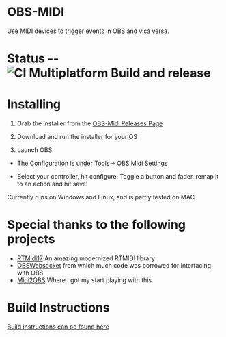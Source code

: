# OBS-MIDI


Use MIDI devices to trigger events in OBS and visa versa.



# Status -- ![CI Multiplatform Build and release](https://github.com/cpyarger/obs-midi/workflows/CI%20Multiplatform%20Build%20and%20release/badge.svg?branch=release)
# Installing


1. Grab the installer from the [OBS-Midi Releases Page](https://github.com/cpyarger/obs-midi/releases)

2. Download and run the installer for your OS

3. Launch OBS

  * The Configuration is under Tools-> OBS Midi Settings

  * Select your controller, hit configure, Toggle a button and fader, remap it to an action and hit save!



Currently runs on Windows and Linux, and is partly tested on MAC

 # Special thanks to the following projects
 * [RTMidi17](https://github.com/jcelerier/RtMidi17) An amazing modernized RTMIDI library
 * [OBSWebsocket](https://github.com/Palakis/obs-websocket/) from which much code was borrowed for interfacing with OBS
 * [Midi2OBS](https://github.com/lebaston100/MIDItoOBS) Where I got my start playing with this

# Build Instructions
[Build instructions can be found here](build.md)
